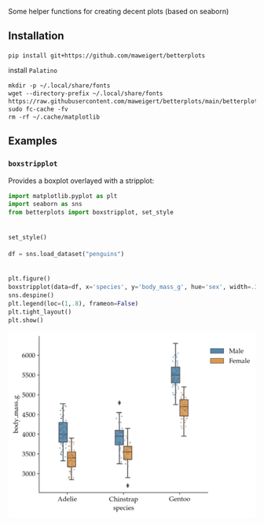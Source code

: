 

Some helper functions for creating decent plots (based on seaborn)


## Installation 

`pip install git+https://github.com/maweigert/betterplots`


install `Palatino`

```
mkdir -p ~/.local/share/fonts
wget --directory-prefix ~/.local/share/fonts https://raw.githubusercontent.com/maweigert/betterplots/main/betterplots/fonts/Palatino.ttf
sudo fc-cache -fv
rm -rf ~/.cache/matplotlib
```

## Examples


### `boxstripplot` 

Provides a boxplot overlayed with a stripplot:


```python 
import matplotlib.pyplot as plt 
import seaborn as sns  
from betterplots import boxstripplot, set_style


set_style() 

df = sns.load_dataset("penguins")


plt.figure()
boxstripplot(data=df, x='species', y='body_mass_g', hue='sex', width=.3)
sns.despine()
plt.legend(loc=(1,.8), frameon=False)
plt.tight_layout()
plt.show()

```

![Image](images/example.png)


